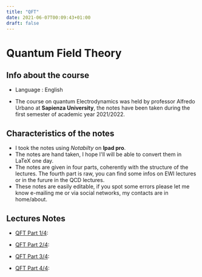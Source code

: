 ```yaml
---
title: "QFT"
date: 2021-06-07T00:09:43+01:00
draft: false
---
```



# Quantum Field Theory

## Info about the course

* Language : English

* The course on quantum Electrodynamics was held by professor Alfredo Urbano at **Sapienza University**, the notes have been taken during the first semester of academic year 2021/2022.

## Characteristics of the notes

- I took the notes using _Notabilty_ on **Ipad pro**.
- The notes are hand taken, I hope I'll will be able to convert them in LaTeX one day.
- The notes are given in four parts, coherently with the structure of the lectures. The fourth part is raw, you can find some infos on EWI lectures or in the furure in the QCD lectures.
- These notes are easily editable, if you spot some errors please let me know e-mailing me or via social networks, my contacts are in home/about. 


## Lectures Notes

* [QFT Part 1/4](https://drive.google.com/file/d/1w02VF1ZzyqLo6d-Dr9AwEHow-POzJSmB/view?usp=sharing):

* [QFT Part 2/4](https://drive.google.com/file/d/15mxGu2KeMwFppjVs7lnzmiCfUcYSajy0/view?usp=sharing):

* [QFT Part 3/4](https://drive.google.com/file/d/1M3UbJ4rvYm2rAmDqhtdoPwgVyLujGooH/view?usp=sharing):

* [QFT Part 4/4](https://drive.google.com/file/d/1S3ozlfBCvSZz_Nl7EZuI2UYXFhSMSy0g/view?usp=sharing):
